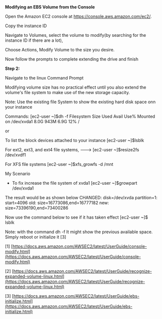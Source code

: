 **Modifying an EBS Volume from the Console**

Open the Amazon EC2 console at https://console.aws.amazon.com/ec2/.

Copy the instance ID

Navigate to Volumes, select the volume to modify(by searching for the instance ID if there are a lot), 

Choose Actions, Modify Volume to the size you desire.

Now follow the prompts to complete extending the drive and finish

**Step 2:**

Navigate to the linux Command Prompt

Modifying volume size has no practical effect until you also extend the volume's file system to make use of the new storage capacity. 

Note: Use the existing file System to show the existing hard disk space onn your instance

Commands:
[ec2-user ~]$dh -f
Filesystem            Size  Used Avail Use% Mounted on
/dev/xvda1            8.0G  943M  6.9G  12% /

or

To list the block devices attached to your instance
[ec2-user ~]$lsblk

For ext2, ext3, and ext4 file systems,
--->
[ec2-user ~]$resize2fs /dev/xvdf1


For XFS file systems
[ec2-user ~]$xfs_growfs -d /mnt


My Scenario
- To fix increase the file system of xvda1
[ec2-user ~]$growpart /dev/xvda1

The result would be as shown below
CHANGED: disk=/dev/xvda partition=1: start=4096 old: size=16773086,end=16777182 new: size=73396190,end=73400286

Now use the command below to see if it has taken effect
[ec2-user ~]$ lsblk

Note: with the command dh -f
It might show the previous available space. Simply reboot or initialize it [3]



[1] [https://docs.aws.amazon.com/AWSEC2/latest/UserGuide/console-modify.html](https://docs.aws.amazon.com/AWSEC2/latest/UserGuide/console-modify.html)

[2] [https://docs.aws.amazon.com/AWSEC2/latest/UserGuide/recognize-expanded-volume-linux.html](https://docs.aws.amazon.com/AWSEC2/latest/UserGuide/recognize-expanded-volume-linux.html)

[3] [https://docs.aws.amazon.com/AWSEC2/latest/UserGuide/ebs-initialize.html](https://docs.aws.amazon.com/AWSEC2/latest/UserGuide/ebs-initialize.html)
